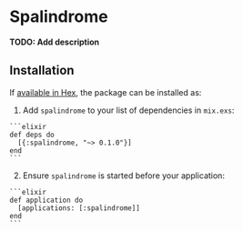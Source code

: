 # Spalindrome

**TODO: Add description**

## Installation

If [available in Hex](https://hex.pm/docs/publish), the package can be installed as:

  1. Add `spalindrome` to your list of dependencies in `mix.exs`:

    ```elixir
    def deps do
      [{:spalindrome, "~> 0.1.0"}]
    end
    ```

  2. Ensure `spalindrome` is started before your application:

    ```elixir
    def application do
      [applications: [:spalindrome]]
    end
    ```

